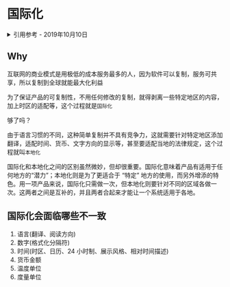 # 国际化

<details>
<summary>引用参考 - 2019年10月10日</summary>

- [Start with the Guides to Internationalization](https://formatjs.io/guides/)
- [维基百科-国际化与本地化](https://zh.wikipedia.org/wiki/%E5%9B%BD%E9%99%85%E5%8C%96%E4%B8%8E%E6%9C%AC%E5%9C%B0%E5%8C%96)
- [漫谈产品的国际化和本地化](https://36kr.com/p/5050000)
- [react-native-localize#SyncExample](https://github.com/react-native-community/react-native-localize/blob/master/example/src/SyncExample.js)

</details>

## Why

互联网的商业模式是用极低的成本服务最多的人，因为软件可以复制，服务可共享，所以复制到全球就能最大化利益

为了保证产品的可复制性，不用任何修改的复制，就得剥离一些特定地区的内容，加上时区的适配等，这个过程就是`国际化`

够了吗？

由于语言习惯的不同，这种简单复制并不具有竞争力，这就需要针对特定地区添加翻译，适配时间、货币、文字方向的显示等，甚至要适配当地的法律规定，这个过程就叫`本地化`

国际化和本地化之间的区别虽然微妙，但却很重要。国际化意味着产品有适用于任何地方的“潜力”；本地化则是为了更适合于 “特定” 地方的使用，而另外增添的特色。用一项产品来说，国际化只需做一次，但本地化则要针对不同的区域各做一次。这两者之间是互补的，并且两者合起来才能让一个系统适用于各地。

## 国际化会面临哪些不一致

1. 语言(翻译、阅读方向)
2. 数字(格式化分隔符)
3. 时间(时区、日历、24 小时制、展示风格、相对时间描述)
4. 货币金额
5. 温度单位
6. 度量单位
